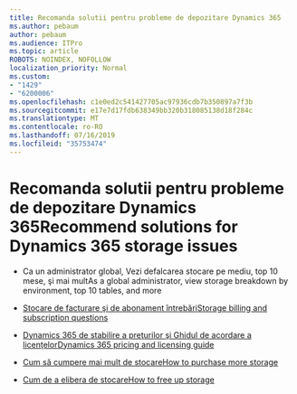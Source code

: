 ```yaml
---
title: Recomanda solutii pentru probleme de depozitare Dynamics 365
ms.author: pebaum
author: pebaum
ms.audience: ITPro
ms.topic: article
ROBOTS: NOINDEX, NOFOLLOW
localization_priority: Normal
ms.custom:
- "1429"
- "6200006"
ms.openlocfilehash: c1e0ed2c541427705ac97936cdb7b350897a7f3b
ms.sourcegitcommit: e17e7d17fdb638349bb320b318085138d18f284c
ms.translationtype: MT
ms.contentlocale: ro-RO
ms.lasthandoff: 07/16/2019
ms.locfileid: "35753474"
---
```

# <a name="recommend-solutions-for-dynamics-365-storage-issues"></a><span data-ttu-id="3366e-102">Recomanda solutii pentru probleme de depozitare Dynamics 365</span><span class="sxs-lookup"><span data-stu-id="3366e-102">Recommend solutions for Dynamics 365 storage issues</span></span>

* <span data-ttu-id="3366e-103">Ca un administrator global, Vezi defalcarea stocare pe mediu, top 10 mese, şi mai mult</span><span class="sxs-lookup"><span data-stu-id="3366e-103">As a global administrator, view storage breakdown by environment, top 10 tables, and more</span></span>

* [<span data-ttu-id="3366e-104">Stocare de facturare şi de abonament întrebări</span><span class="sxs-lookup"><span data-stu-id="3366e-104">Storage billing and subscription questions</span></span>](https://docs.microsoft.com/dynamics365/customer-engagement/admin/contact-information-microsoft-dynamics-365-online-billing-support)

* [<span data-ttu-id="3366e-105">Dynamics 365 de stabilire a preţurilor şi Ghidul de acordare a licenţelor</span><span class="sxs-lookup"><span data-stu-id="3366e-105">Dynamics 365 pricing and licensing guide</span></span>](https://dynamics.microsoft.com/pricing/)

* [<span data-ttu-id="3366e-106">Cum să cumpere mai mult de stocare</span><span class="sxs-lookup"><span data-stu-id="3366e-106">How to purchase more storage</span></span>](https://docs.microsoft.com/en-us/dynamics365/customer-engagement/admin/manage-storage#add-storage-to-dynamics-365-online)

* [<span data-ttu-id="3366e-107">Cum de a elibera de stocare</span><span class="sxs-lookup"><span data-stu-id="3366e-107">How to free up storage</span></span>](https://docs.microsoft.com/dynamics365/customer-engagement/admin/free-storage-space)
